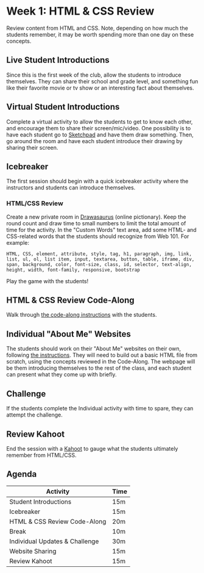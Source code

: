 # Week 1: HTML & CSS Review
Review content from HTML and CSS. Note, depending on how much the students remember, it may be worth spending more than one day on these concepts.

## Live Student Introductions
Since this is the first week of the club, allow the students to introduce themselves. They can share their school and grade level, and something fun like their favorite movie or tv show or an interesting fact about themselves.

## Virtual Student Introductions
Complete a virtual activity to allow the students to get to know each other, and encourage them to share their screen/mic/video. One possibility is to have each student go to [Sketchpad](https://sketch.io/sketchpad/) and have them draw something. Then, go around the room and have each student introduce their drawing by sharing their screen.

## Icebreaker
The first session should begin with a quick icebreaker activity where the instructors and students can introduce themselves.

### HTML/CSS Review
Create a new private room in [Drawasaurus](https://www.drawasaurus.org/) (online pictionary). Keep the round count and draw time to small numbers to limit the total amount of time for the activity. In the "Custom Words" text area, add some HTML- and CSS-related words that the students should recognize from Web 101. For example:

```
HTML, CSS, element, attribute, style, tag, h1, paragraph, img, link,
list, ul, ol, list item, input, textarea, button, table, iframe, div,
span, background, color, font-size, class, id, selector, text-align,
height, width, font-family, responsive, bootstrap
```

Play the game with the students!

## HTML & CSS Review Code-Along
Walk through [the code-along instructions](HtmlCssReviewCodeAlong.md) with the students.

## Individual "About Me" Websites
The students should work on their "About Me" websites on their own, following [the instructions](IntroduceYourself.md). They will need to build out a basic HTML file from scratch, using the concepts reviewed in the Code-Along. The webpage will be them introducing themselves to the rest of the class, and each student can present what they come up with briefly.

## Challenge
If the students complete the Individual activity with time to spare, they can attempt the challenge.

## Review Kahoot
End the session with a [Kahoot](https://create.kahoot.it/share/9da0c22b-48ae-479f-9c7f-c0bfd458a2b5) to gauge what the students ultimately remember from HTML/CSS.

## Agenda

| Activity | Time |
|-|-|
| Student Introductions | 15m |
| Icebreaker | 15m |
| HTML & CSS Review Code-Along | 20m |
| Break | 10m |
| Individual Updates & Challenge | 30m |
| Website Sharing | 15m |
| Review Kahoot | 15m |
